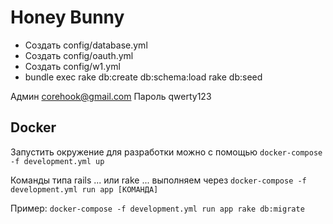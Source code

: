 # Honey Bunny

- Создать config/database.yml
- Создать config/oauth.yml
- Создать config/w1.yml
- bundle exec rake db:create db:schema:load rake db:seed

Админ corehook@gmail.com Пароль qwerty123

## Docker

Запустить окружение для разработки можно с помощью
`docker-compose -f development.yml up`

Команды типа rails ... или rake ... выполняем через `docker-compose -f development.yml run app [КОМАНДА]`

Пример: `docker-compose -f development.yml run app rake db:migrate`
